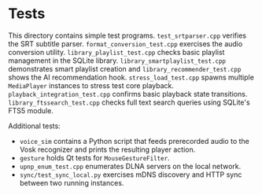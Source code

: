 # Tests

This directory contains simple test programs. `test_srtparser.cpp` verifies
the SRT subtitle parser. `format_conversion_test.cpp` exercises the
audio conversion utility. `library_playlist_test.cpp` checks basic
playlist management in the SQLite library. `library_smartplaylist_test.cpp`
demonstrates smart playlist creation and `library_recommender_test.cpp`
shows the AI recommendation hook. `stress_load_test.cpp` spawns
multiple `MediaPlayer` instances to stress test core playback.
`playback_integration_test.cpp` confirms basic playback state transitions.
`library_ftssearch_test.cpp` checks full text search queries using SQLite's
FTS5 module.

Additional tests:

- `voice_sim` contains a Python script that feeds prerecorded audio to the Vosk
  recognizer and prints the resulting player action.
- `gesture` holds Qt tests for `MouseGestureFilter`.
- `upnp_enum_test.cpp` enumerates DLNA servers on the local network.
- `sync/test_sync_local.py` exercises mDNS discovery and HTTP sync between two running instances.
